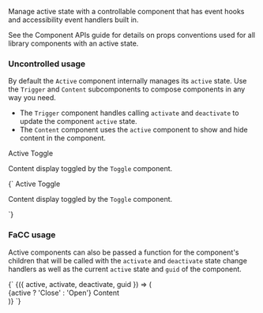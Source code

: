<!-- TODO: remove wrapper div after inspirescript handles inline components -->

<div>
  <ComponentsList
    components={['Active', 'Active.Trigger', 'Active.Content']}
  />
</div>

<p className="lead">Manage active state with a controllable component that has
event hooks and accessibility event handlers built in.</p>

See the <Link to="/concepts/component-contract">Component APIs guide</Link> for
details on props conventions used for all library components with an active
state.

### Uncontrolled usage

By default the `Active` component internally manages its `active` state. Use the
`Trigger` and `Content` subcomponents to compose components in any way you need.

* The `Trigger` component handles calling `activate` and `deactivate` to update
  the component `active` state.
* The `Content` component uses the `active` component to show and hide content
  in the component.

<Card>
  <Card.Body>
    <Active>
      <Active.Trigger>Active Toggle</Active.Trigger>
      <Active.Content>
        <p>
          Content display toggled by the <code>Toggle</code> component.
        </p>
      </Active.Content>
    </Active>
  </Card.Body>
</Card>

<PrismHighlighter language="jsx">
{`<Active>
  <Active.Trigger>Active Toggle</Active.Trigger>
  <Active.Content>
    <p>
      Content display toggled by the <code>Toggle</code> component.
    </p>
  </Active.Content>
</Active>`}
</PrismHighlighter>

<PageBreak />

### FaCC usage

Active components can also be passed a function for the component's children
that will be called with the `activate` and `deactivate` state change handlers
as well as the current `active` state and `guid` of the component.

<PrismHighlighter language="jsx">
{`<Active>
  {({ active, activate, deactivate, guid }) => (
    <div>
      <Active.Trigger>{active ? 'Close' : 'Open'}</Active.Trigger>
      <Active.Content>Content</Active.Content>
    </div>
  )}
</Active>`}
</PrismHighlighter>

<PropsDocs activeComponent />
